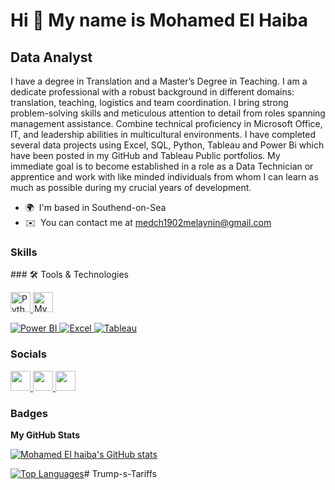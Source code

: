 Hi 👋 My name is Mohamed El Haiba
=================================

Data Analyst
------------

I have a degree in Translation and a Master’s Degree in Teaching. I am a dedicate professional with a robust background in different domains: translation, teaching, logistics and team coordination. I bring strong problem-solving skills and meticulous attention to detail from roles spanning management assistance. Combine technical proficiency in Microsoft Office, IT, and leadership abilities in multicultural environments. I have completed several data projects using Excel, SQL, Python, Tableau and Power Bi which have been posted in my GitHub and Tableau Public portfolios. My immediate goal is to become established in a role as a Data Technician or apprentice and work with like minded individuals from whom I can learn as much as possible during my crucial years of development.

* 🌍  I'm based in Southend-on-Sea
* ✉️  You can contact me at [medch1902melaynin@gmail.com](mailto:medch1902melaynin@gmail.com)

### Skills


<p align="left">
### 🛠️ Tools & Technologies

<p align="left">
  <a href="https://www.python.org/" target="_blank" rel="noreferrer">
    <img src="https://cdn.jsdelivr.net/gh/devicons/devicon/icons/python/python-original.svg" width="32" height="32" alt="Python" />
  </a>
  <a href="https://www.mysql.com/" target="_blank" rel="noreferrer">
    <img src="https://cdn.jsdelivr.net/gh/devicons/devicon/icons/mysql/mysql-original.svg" width="32" height="32" alt="MySQL" />
  </a>
</p>


</p>
<!-- Power BI -->
<a href="https://powerbi.microsoft.com/" target="_blank" rel="noreferrer">
  <img src="https://img.shields.io/badge/Power%20BI-F2C811?style=for-the-badge&logo=powerbi&logoColor=000000" alt="Power BI" />
</a>

<!-- Excel -->
<a href="https://www.microsoft.com/en-us/microsoft-365/excel" target="_blank" rel="noreferrer">
  <img src="https://img.shields.io/badge/Excel-217346?style=for-the-badge&logo=microsoft-excel&logoColor=white" alt="Excel" />
</a>

<!-- Tableau -->
<a href="https://www.tableau.com/" target="_blank" rel="noreferrer">
  <img src="https://img.shields.io/badge/Tableau-E97627?style=for-the-badge&logo=tableau&logoColor=white" alt="Tableau" />
</a>


### Socials

<p align="left"> <a href="https://www.github.com/Mohamed El haiba" target="_blank" rel="noreferrer"> <picture> <source media="(prefers-color-scheme: dark)" srcset="https://raw.githubusercontent.com/danielcranney/readme-generator/main/public/icons/socials/github-dark.svg" /> <source media="(prefers-color-scheme: light)" srcset="https://raw.githubusercontent.com/danielcranney/readme-generator/main/public/icons/socials/github.svg" /> <img src="https://raw.githubusercontent.com/danielcranney/readme-generator/main/public/icons/socials/github.svg" width="32" height="32" /> </picture> </a> <a href="https://www.gitlab.com/Mohamed El Haiba" target="_blank" rel="noreferrer"> <picture> <source media="(prefers-color-scheme: dark)" srcset="undefined" /> <source media="(prefers-color-scheme: light)" srcset="https://raw.githubusercontent.com/danielcranney/readme-generator/main/public/icons/socials/gitlab.svg" /> <img src="https://raw.githubusercontent.com/danielcranney/readme-generator/main/public/icons/socials/gitlab.svg" width="32" height="32" /> </picture> </a> <a href="https://www.linkedin.com/in/Mohamed El Haiba" target="_blank" rel="noreferrer"> <picture> <source media="(prefers-color-scheme: dark)" srcset="https://raw.githubusercontent.com/danielcranney/readme-generator/main/public/icons/socials/linkedin-dark.svg" /> <source media="(prefers-color-scheme: light)" srcset="https://raw.githubusercontent.com/danielcranney/readme-generator/main/public/icons/socials/linkedin.svg" /> <img src="https://raw.githubusercontent.com/danielcranney/readme-generator/main/public/icons/socials/linkedin.svg" width="32" height="32" /> </picture> </a></p>

### Badges

<b>My GitHub Stats</b>

<a href="http://www.github.com/Mohamed El haiba"><img src="https://github-readme-stats.vercel.app/api?username=Mohamed El haiba&show_icons=true&hide=&count_private=true&title_color=0891b2&text_color=ffffff&icon_color=0891b2&bg_color=1c1917&hide_border=true&show_icons=true" alt="Mohamed El haiba's GitHub stats" /></a>

<a href="https://github.com/Mohamed El haiba" align="left"><img src="https://github-readme-stats.vercel.app/api/top-langs/?username=Mohamed El haiba&langs_count=10&title_color=0891b2&text_color=ffffff&icon_color=0891b2&bg_color=1c1917&hide_border=true&locale=en&custom_title=Top%20%Languages" alt="Top Languages" /></a># Trump-s-Tariffs
